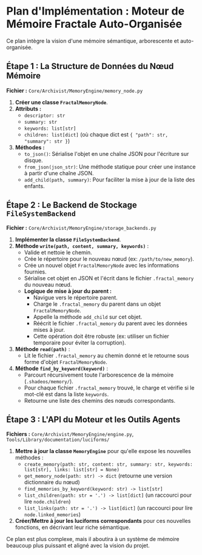 # Plan d'Implémentation : Moteur de Mémoire Fractale Auto-Organisée

Ce plan intègre la vision d'une mémoire sémantique, arborescente et auto-organisée.

## Étape 1 : La Structure de Données du Nœud Mémoire

**Fichier :** `Core/Archivist/MemoryEngine/memory_node.py`

1.  **Créer une classe `FractalMemoryNode`**.
2.  **Attributs :**
    -   `descriptor: str`
    -   `summary: str`
    -   `keywords: list[str]`
    -   `children: list[dict]` (où chaque dict est `{ "path": str, "summary": str }`)
3.  **Méthodes :**
    -   `to_json()`: Sérialise l'objet en une chaîne JSON pour l'écriture sur disque.
    -   `from_json(json_str)`: Une méthode statique pour créer une instance à partir d'une chaîne JSON.
    -   `add_child(path, summary)`: Pour faciliter la mise à jour de la liste des enfants.

## Étape 2 : Le Backend de Stockage `FileSystemBackend`

**Fichier :** `Core/Archivist/MemoryEngine/storage_backends.py`

1.  **Implémenter la classe `FileSystemBackend`**.
2.  **Méthode `write(path, content, summary, keywords)`** :
    -   Valide et nettoie le chemin.
    -   Crée le répertoire pour le nouveau nœud (ex: `/path/to/new_memory`).
    -   Crée un nouvel objet `FractalMemoryNode` avec les informations fournies.
    -   Sérialise cet objet en JSON et l'écrit dans le fichier `.fractal_memory` du nouveau nœud.
    -   **Logique de mise à jour du parent :**
        -   Navigue vers le répertoire parent.
        -   Charge le `.fractal_memory` du parent dans un objet `FractalMemoryNode`.
        -   Appelle la méthode `add_child` sur cet objet.
        -   Réécrit le fichier `.fractal_memory` du parent avec les données mises à jour.
        -   Cette opération doit être robuste (ex: utiliser un fichier temporaire pour éviter la corruption).
3.  **Méthode `read(path)`** :
    -   Lit le fichier `.fractal_memory` au chemin donné et le retourne sous forme d'objet `FractalMemoryNode`.
4.  **Méthode `find_by_keyword(keyword)`** :
    -   Parcourt récursivement toute l'arborescence de la mémoire (`.shadeos/memory/`).
    -   Pour chaque fichier `.fractal_memory` trouvé, le charge et vérifie si le mot-clé est dans la liste `keywords`.
    -   Retourne une liste des chemins des nœuds correspondants.

## Étape 3 : L'API du Moteur et les Outils Agents

**Fichiers :** `Core/Archivist/MemoryEngine/engine.py`, `Tools/Library/documentation/luciforms/`

1.  **Mettre à jour la classe `MemoryEngine`** pour qu'elle expose les nouvelles méthodes :
    -   `create_memory(path: str, content: str, summary: str, keywords: list[str], links: list[str] = None)`
    -   `get_memory_node(path: str) -> dict` (retourne une version dictionnaire du nœud)
    -   `find_memories_by_keyword(keyword: str) -> list[str]`
    -   `list_children(path: str = '.') -> list[dict]` (un raccourci pour lire `node.children`)
    -   `list_links(path: str = '.') -> list[dict]` (un raccourci pour lire `node.linked_memories`)
2.  **Créer/Mettre à jour les luciforms correspondants** pour ces nouvelles fonctions, en décrivant leur riche sémantique.

Ce plan est plus complexe, mais il aboutira à un système de mémoire beaucoup plus puissant et aligné avec la vision du projet.